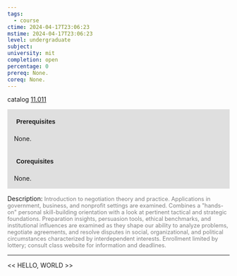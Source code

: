 ```yaml
---
tags:
  - course
ctime: 2024-04-17T23:06:23
mstime: 2024-04-17T23:06:23
level: undergraduate
subject: 
university: mit
completion: open
percentage: 0
prereq: None.
coreq: None.
---
```


catalog [11.011](http://student.mit.edu/catalog/m11a.html#11.011)

<span style="display: block; padding: 15px; background-color: rgb(100, 100, 100, 0.2);"><font id="m_prereq663_0" style="display: block; font-family: Arial, sans-serif; font-weight: bold; padding: 5px">Prerequisites</font><br><span id="prereq663_0">None.</span></span>
<span style="display: block; padding: 15px; background-color: rgb(100, 100, 100, 0.2);"><font id="m_coreq663_0" style="display: block; font-family: Arial, sans-serif; font-weight: bold; padding: 5px">Corequisites</font><br><span id="coreq663_0">None.</span></span>

<font style="">Description:</font>
<font style="color: grey; font-size: 0.8rem;">Introduction to negotiation theory and practice. Applications in government, business, and nonprofit settings are examined. Combines a "hands-on" personal skill-building orientation with a look at pertinent tactical and strategic foundations. Preparation insights, persuasion tools, ethical benchmarks, and institutional influences are examined as they shape our ability to analyze problems, negotiate agreements, and resolve disputes in social, organizational, and political circumstances characterized by interdependent interests. Enrollment limited by lottery; consult class website for information and deadlines.</font>



---

<< HELLO, WORLD >>
